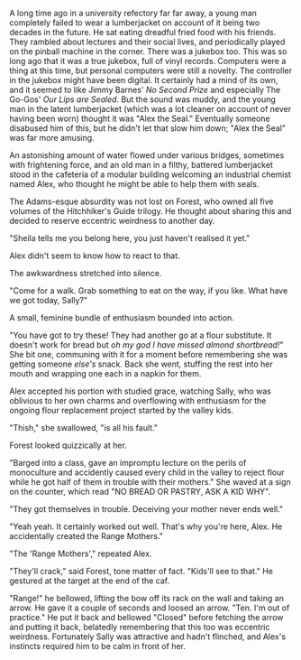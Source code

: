 A long time ago in a university refectory far far away, a young man completely failed to wear a lumberjacket on account of it being two decades in the future. He sat eating dreadful fried food with his friends. They rambled about lectures and their social lives, and periodically played on the pinball machine in the corner. There was a jukebox too. This was so long ago that it was a true jukebox, full of vinyl records. Computers were a thing at this time, but personal computers were still a novelty. The controller in the jukebox might have been digital. It certainly had a mind of its own, and it seemed to like Jimmy Barnes' _No Second Prize_ and especially The Go-Gos' _Our Lips are Sealed_. But the sound was muddy, and the young man in the latent lumberjacket (which was a lot cleaner on account of never having been worn) thought it was "Alex the Seal." Eventually someone disabused him of this, but he didn't let that slow him down; "Alex the Seal" was far more amusing.

An astonishing amount of water flowed under various bridges, sometimes with frightening force, and an old man in a filthy, battered lumberjacket stood in the cafeteria of a modular building welcoming an industrial chemist named Alex, who thought he might be able to help them with seals.

The Adams-esque absurdity was not lost on Forest, who owned all five volumes of the Hitchhiker's Guide trilogy. He thought about sharing this and decided to reserve eccentric weirdness to another day.

"Sheila tells me you belong here, you just haven't realised it yet."

Alex didn't seem to know how to react to that.

The awkwardness stretched into silence. 

"Come for a walk. Grab something to eat on the way, if you like. What have we got today, Sally?"

A small, feminine bundle of enthusiasm bounded into action.

"You have got to try these! They had another go at a flour substitute. It doesn't work for bread but _oh my god I have missed almond shortbread!_" She bit one, communing with it for a moment before remembering she was getting someone _else's_ snack. Back she went, stuffing the rest into her mouth and wrapping one each in a napkin for them. 

Alex accepted his portion with studied grace, watching Sally, who was oblivious to her own charms and overflowing with enthusiasm for the ongoing flour replacement project started by the valley kids.

"Thish," she swallowed, "is all his fault."

Forest looked quizzically at her.

"Barged into a class, gave an impromptu lecture on the perils of monoculture and accidently caused every child in the valley to reject flour while he got half of them in trouble with their mothers." She waved at a sign on the counter, which read "NO BREAD OR PASTRY, ASK A KID WHY".

"They got themselves in trouble. Deceiving your mother never ends well."

"Yeah yeah. It certainly worked out well. That's why you're here, Alex. He accidentally created the Range Mothers."

"The 'Range Mothers'," repeated Alex. 

"They'll crack," said Forest, tone matter of fact. "Kids'll see to that." He gestured at the target at the end of the caf.

"Range!" he bellowed, lifting the bow off its rack on the wall and taking an arrow. He gave it a couple of seconds and loosed an arrow. "Ten. I'm out of practice." He put it back and bellowed "Closed" before fetching the arrow and putting it back, belatedly remembering that this too was eccentric weirdness. Fortunately Sally was attractive and hadn't flinched, and Alex's instincts required him to be calm in front of her.

